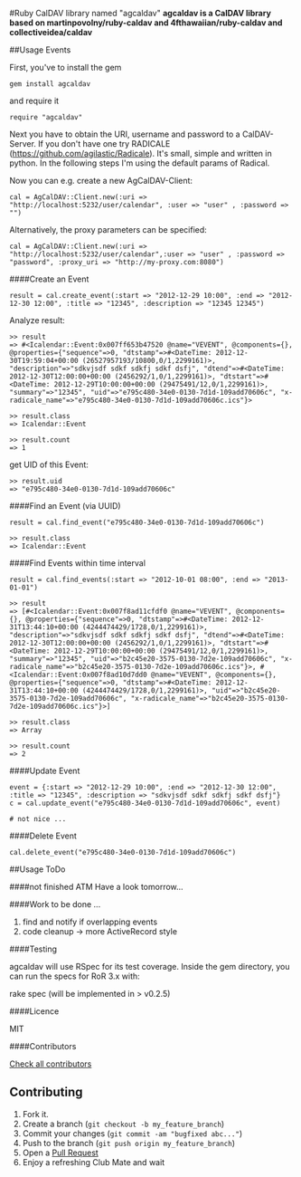 #Ruby CalDAV library named "agcaldav"
**agcaldav is a CalDAV library based on martinpovolny/ruby-caldav and 4fthawaiian/ruby-caldav and collectiveidea/caldav**

##Usage Events

First, you've to install the gem

    gem install agcaldav

and require it

    require "agcaldav"

Next you have to obtain the URI, username and password to a CalDAV-Server. If you don't have one try RADICALE (https://github.com/agilastic/Radicale). It's small, simple and written in python. In the following steps I'm using the default params of Radical.


Now you can e.g. create a new AgCalDAV-Client:
    	
	cal = AgCalDAV::Client.new(:uri => "http://localhost:5232/user/calendar", :user => "user" , :password => "")

Alternatively, the proxy parameters can be specified:

	cal = AgCalDAV::Client.new(:uri => "http://localhost:5232/user/calendar",:user => "user" , :password => "password", :proxy_uri => "http://my-proxy.com:8080")


####Create an Event

    result = cal.create_event(:start => "2012-12-29 10:00", :end => "2012-12-30 12:00", :title => "12345", :description => "12345 12345")

Analyze result:
   
    >> result
    => #<Icalendar::Event:0x007ff653b47520 @name="VEVENT", @components={}, @properties={"sequence"=>0, "dtstamp"=>#<DateTime: 2012-12-30T19:59:04+00:00 (26527957193/10800,0/1,2299161)>, "description"=>"sdkvjsdf sdkf sdkfj sdkf dsfj", "dtend"=>#<DateTime: 2012-12-30T12:00:00+00:00 (2456292/1,0/1,2299161)>, "dtstart"=>#<DateTime: 2012-12-29T10:00:00+00:00 (29475491/12,0/1,2299161)>, "summary"=>"12345", "uid"=>"e795c480-34e0-0130-7d1d-109add70606c", "x-radicale_name"=>"e795c480-34e0-0130-7d1d-109add70606c.ics"}> 
   
    >> result.class
    => Icalendar::Event

    >> result.count
    => 1

   
get UID of this Event:

    >> result.uid
    => "e795c480-34e0-0130-7d1d-109add70606c"


####Find an Event  (via UUID)  

    result = cal.find_event("e795c480-34e0-0130-7d1d-109add70606c")
    
    >> result.class
    => Icalendar::Event


####Find Events within time interval

    result = cal.find_events(:start => "2012-10-01 08:00", :end => "2013-01-01")

    >> result
    => [#<Icalendar::Event:0x007f8ad11cfdf0 @name="VEVENT", @components={}, @properties={"sequence"=>0, "dtstamp"=>#<DateTime: 2012-12-31T13:44:10+00:00 (4244474429/1728,0/1,2299161)>, "description"=>"sdkvjsdf sdkf sdkfj sdkf dsfj", "dtend"=>#<DateTime: 2012-12-30T12:00:00+00:00 (2456292/1,0/1,2299161)>, "dtstart"=>#<DateTime: 2012-12-29T10:00:00+00:00 (29475491/12,0/1,2299161)>, "summary"=>"12345", "uid"=>"b2c45e20-3575-0130-7d2e-109add70606c", "x-radicale_name"=>"b2c45e20-3575-0130-7d2e-109add70606c.ics"}>, #<Icalendar::Event:0x007f8ad10d7dd0 @name="VEVENT", @components={}, @properties={"sequence"=>0, "dtstamp"=>#<DateTime: 2012-12-31T13:44:10+00:00 (4244474429/1728,0/1,2299161)>, "uid"=>"b2c45e20-3575-0130-7d2e-109add70606c", "x-radicale_name"=>"b2c45e20-3575-0130-7d2e-109add70606c.ics"}>]

    >> result.class
    => Array

    >> result.count
    => 2



####Update Event

    event = {:start => "2012-12-29 10:00", :end => "2012-12-30 12:00", :title => "12345", :description => "sdkvjsdf sdkf sdkfj sdkf dsfj"}
    c = cal.update_event("e795c480-34e0-0130-7d1d-109add70606c", event)

    # not nice ...



####Delete Event

    cal.delete_event("e795c480-34e0-0130-7d1d-109add70606c")




##Usage ToDo

####not finished ATM
Have a look tomorrow...



####Work to be done ...

1. find and notify if overlapping events              
2. code cleanup -> more ActiveRecord style    
            
                                                             


####Testing

agcaldav will use RSpec for its test coverage. Inside the gem
directory, you can run the specs for RoR 3.x with:

  rake spec 
(will be implemented in > v0.2.5)  


 
####Licence

MIT



####Contributors

[Check all contributors][c]



Contributing
------------

1. Fork it.
2. Create a branch (`git checkout -b my_feature_branch`)
3. Commit your changes (`git commit -am "bugfixed abc..."`)
4. Push to the branch (`git push origin my_feature_branch`)
5. Open a [Pull Request][1]
6. Enjoy a refreshing Club Mate and wait

[c]: https://github.com/agilastic/agcaldav/contributors
[1]: https://github.com/agilastic/agcaldav/pull/

